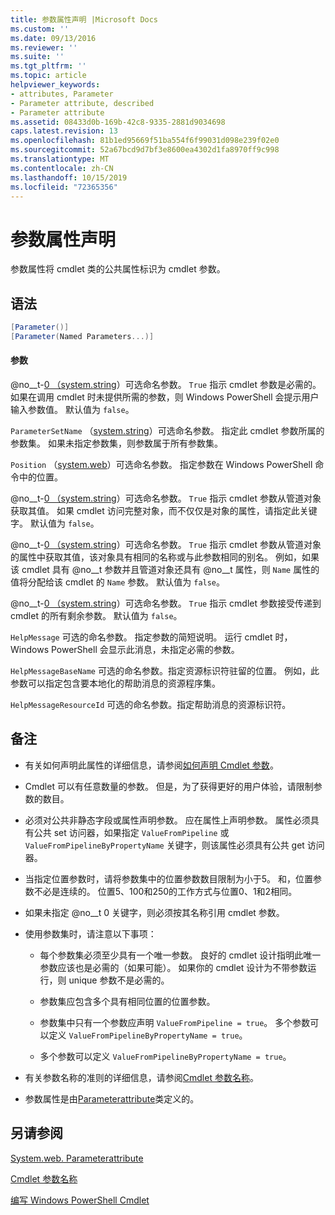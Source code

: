 ```yaml
---
title: 参数属性声明 |Microsoft Docs
ms.custom: ''
ms.date: 09/13/2016
ms.reviewer: ''
ms.suite: ''
ms.tgt_pltfrm: ''
ms.topic: article
helpviewer_keywords:
- attributes, Parameter
- Parameter attribute, described
- Parameter attribute
ms.assetid: 08433d0b-169b-42c8-9335-2881d9034698
caps.latest.revision: 13
ms.openlocfilehash: 81b1ed95669f51ba554f6f99031d098e239f02e0
ms.sourcegitcommit: 52a67bcd9d7bf3e8600ea4302d1fa8970ff9c998
ms.translationtype: MT
ms.contentlocale: zh-CN
ms.lasthandoff: 10/15/2019
ms.locfileid: "72365356"
---
```

# <a name="parameter-attribute-declaration"></a>参数属性声明

参数属性将 cmdlet 类的公共属性标识为 cmdlet 参数。

## <a name="syntax"></a>语法

```csharp
[Parameter()]
[Parameter(Named Parameters...)]
```

#### <a name="parameters"></a>参数

@no__t-[0 （system.string](/dotnet/api/System.Boolean)）可选命名参数。 `True` 指示 cmdlet 参数是必需的。 如果在调用 cmdlet 时未提供所需的参数，则 Windows PowerShell 会提示用户输入参数值。 默认值为 `false`。

`ParameterSetName` （[system.string](/dotnet/api/System.String)）可选命名参数。 指定此 cmdlet 参数所属的参数集。 如果未指定参数集，则参数属于所有参数集。

`Position` （[system.web](/dotnet/api/System.Int32)）可选命名参数。 指定参数在 Windows PowerShell 命令中的位置。

@no__t-[0 （system.string](/dotnet/api/System.Boolean)）可选命名参数。 `True` 指示 cmdlet 参数从管道对象获取其值。 如果 cmdlet 访问完整对象，而不仅仅是对象的属性，请指定此关键字。 默认值为 `false`。

@no__t-[0 （system.string](/dotnet/api/System.Boolean)）可选命名参数。 `True` 指示 cmdlet 参数从管道对象的属性中获取其值，该对象具有相同的名称或与此参数相同的别名。 例如，如果该 cmdlet 具有 @no__t 参数并且管道对象还具有 @no__t 属性，则 `Name` 属性的值将分配给该 cmdlet 的 `Name` 参数。 默认值为 `false`。

@no__t-[0 （system.string](/dotnet/api/System.Boolean)）可选命名参数。 `True` 指示 cmdlet 参数接受传递到 cmdlet 的所有剩余参数。 默认值为 `false`。

`HelpMessage` 可选的命名参数。 指定参数的简短说明。 运行 cmdlet 时，Windows PowerShell 会显示此消息，未指定必需的参数。

`HelpMessageBaseName` 可选的命名参数。指定资源标识符驻留的位置。 例如，此参数可以指定包含要本地化的帮助消息的资源程序集。

`HelpMessageResourceId` 可选的命名参数。指定帮助消息的资源标识符。

## <a name="remarks"></a>备注

- 有关如何声明此属性的详细信息，请参阅[如何声明 Cmdlet 参数](./how-to-declare-cmdlet-parameters.md)。

- Cmdlet 可以有任意数量的参数。 但是，为了获得更好的用户体验，请限制参数的数目。

- 必须对公共非静态字段或属性声明参数。 应在属性上声明参数。 属性必须具有公共 set 访问器，如果指定 `ValueFromPipeline` 或 `ValueFromPipelineByPropertyName` 关键字，则该属性必须具有公共 get 访问器。

- 当指定位置参数时，请将参数集中的位置参数数目限制为小于5。 和，位置参数不必是连续的。 位置5、100和250的工作方式与位置0、1和2相同。

- 如果未指定 @no__t 0 关键字，则必须按其名称引用 cmdlet 参数。

- 使用参数集时，请注意以下事项：

    - 每个参数集必须至少具有一个唯一参数。 良好的 cmdlet 设计指明此唯一参数应该也是必需的（如果可能）。 如果你的 cmdlet 设计为不带参数运行，则 unique 参数不是必需的。

    - 参数集应包含多个具有相同位置的位置参数。

    - 参数集中只有一个参数应声明 `ValueFromPipeline = true`。 多个参数可以定义 `ValueFromPipelineByPropertyName = true`。

    - 多个参数可以定义 `ValueFromPipelineByPropertyName = true`。

- 有关参数名称的准则的详细信息，请参阅[Cmdlet 参数名称](standard-cmdlet-parameter-names-and-types.md)。

- 参数属性是由[Parameterattribute](/dotnet/api/System.Management.Automation.ParameterAttribute)类定义的。

## <a name="see-also"></a>另请参阅

[System.web. Parameterattribute](/dotnet/api/System.Management.Automation.ParameterAttribute)

[Cmdlet 参数名称](standard-cmdlet-parameter-names-and-types.md)

[编写 Windows PowerShell Cmdlet](./writing-a-windows-powershell-cmdlet.md)
